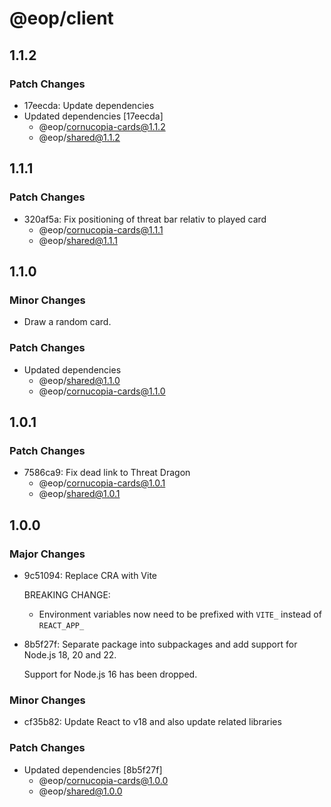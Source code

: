 # @eop/client

## 1.1.2

### Patch Changes

- 17eecda: Update dependencies
- Updated dependencies [17eecda]
  - @eop/cornucopia-cards@1.1.2
  - @eop/shared@1.1.2

## 1.1.1

### Patch Changes

- 320af5a: Fix positioning of threat bar relativ to played card
  - @eop/cornucopia-cards@1.1.1
  - @eop/shared@1.1.1

## 1.1.0

### Minor Changes

- Draw a random card.

### Patch Changes

- Updated dependencies
  - @eop/shared@1.1.0
  - @eop/cornucopia-cards@1.1.0

## 1.0.1

### Patch Changes

- 7586ca9: Fix dead link to Threat Dragon
  - @eop/cornucopia-cards@1.0.1
  - @eop/shared@1.0.1

## 1.0.0

### Major Changes

- 9c51094: Replace CRA with Vite

  BREAKING CHANGE:

  - Environment variables now need to be prefixed with `VITE_` instead of `REACT_APP_`

- 8b5f27f: Separate package into subpackages and add support for Node.js 18, 20 and 22.

  Support for Node.js 16 has been dropped.

### Minor Changes

- cf35b82: Update React to v18 and also update related libraries

### Patch Changes

- Updated dependencies [8b5f27f]
  - @eop/cornucopia-cards@1.0.0
  - @eop/shared@1.0.0
